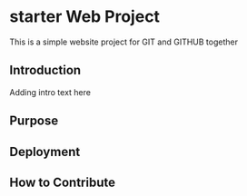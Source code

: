 # starter Web Project

This is a simple website project for GIT and GITHUB together
## Introduction

Adding intro text here
## Purpose

## Deployment

## How to Contribute

